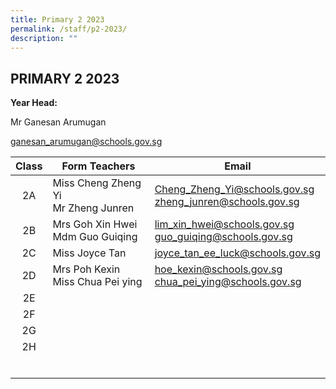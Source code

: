 ```yaml
---
title: Primary 2 2023
permalink: /staff/p2-2023/
description: ""
---
```

## PRIMARY 2 2023

**Year Head:**<br>

Mr Ganesan Arumugan

[ganesan\_arumugan@schools.gov.sg](mailto:ganesan_arumugan@schools.gov.sg)

| Class  | Form Teachers  | Email  |
|:-:|---|---|
| 2A  | Miss Cheng Zheng Yi<br>Mr Zheng Junren  | [Cheng\_Zheng\_Yi@schools.gov.sg](mailto:Cheng_Zheng_Yi@schools.gov.sg)  <br>[zheng\_junren@schools.gov.sg](mailto:zheng_junren@schools.gov.sg)  |
| 2B  | Mrs Goh Xin Hwei<br>Mdm Guo Guiqing  | [lim\_xin\_hwei@schools.gov.sg](mailto:lim_xin_hwei@schools.gov.sg)  <br>[guo\_guiqing@schools.gov.sg](mailto:guo_guiqing@schools.gov.sg)  |
| 2C  | Miss Joyce Tan  | [joyce\_tan\_ee\_luck@schools.gov.sg](mailto:joyce_tan_ee_luck@schools.gov.sg)  |
| 2D  | Mrs Poh Kexin<br>Miss Chua Pei ying  | [hoe\_kexin@schools.gov.sg](mailto:hoe_kexin@schools.gov.sg)   <br>[chua\_pei\_ying@schools.gov.sg](mailto:chua_pei_ying@schools.gov.sg)  |
| 2E  |   |   |
| 2F  |   |   |
| 2G  |   |   |
| 2H  |   |   |
|   |   |   |
|   |   |   |
|   |   |   |
|   |   |   |
|   |   |   |
|   |   |   |